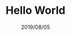 ---
title: Hello World
thumbnail: /thumbnail/img16.jpg
toc: true
description: 测试摘要
date: 2019/08/05
---